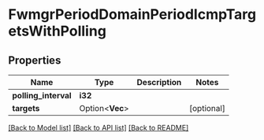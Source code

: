 # FwmgrPeriodDomainPeriodIcmpTargetsWithPolling

## Properties

Name | Type | Description | Notes
------------ | ------------- | ------------- | -------------
**polling_interval** | **i32** |  | 
**targets** | Option<**Vec<String>**> |  | [optional]

[[Back to Model list]](../README.md#documentation-for-models) [[Back to API list]](../README.md#documentation-for-api-endpoints) [[Back to README]](../README.md)


